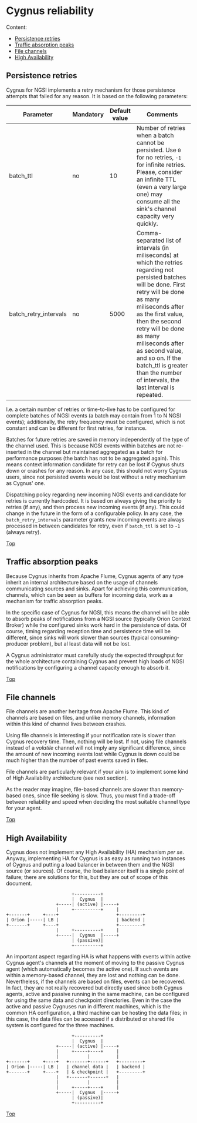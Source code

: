 # <a name="top"></a>Cygnus reliability
Content:

* [Persistence retries](#section1)
* [Traffic absorption peaks](#section2)
* [File channels](#section3)
* [High Availability](#section4)

## <a name="section1"></a>Persistence retries
Cygnus for NGSI implements a retry mechanism for those persistence attempts that failed for any reason. It is based on the following parameters:

| Parameter | Mandatory | Default value | Comments |
|---|---|---|---|
| batch\_ttl | no | 10 | Number of retries when a batch cannot be persisted. Use `0` for no retries, `-1` for infinite retries. Please, consider an infinite TTL (even a very large one) may consume all the sink's channel capacity very quickly. |
| batch\_retry\_intervals | no | 5000 | Comma-separated list of intervals (in miliseconds) at which the retries regarding not persisted batches will be done. First retry will be done as many miliseconds after as the first value, then the second retry will be done as many miliseconds after as second value, and so on. If the batch\_ttl is greater than the number of intervals, the last interval is repeated. |

I.e. a certain number of retries or time-to-live has to be configured for complete batches of NGSI events (a batch may contain from 1 to N NGSI events); additionally, the retry frequency must be configured, which is not constant and can be different for first retries, for instance.

Batches for future retries are saved in memory independently of the type of the channel used. This is because NGSI events within batches are not re-inserted in the channel but maintained aggregated as a batch for performance purposes (the batch has not to be aggregated again). This means context information candidate for retry can be lost if Cygnus shuts down or crashes for any reason. In any case, this should not worry Cygnus users, since not persisted events would be lost without a retry mechanism as Cygnus' one.

Dispatching policy regarding new incoming NGSI events and candidate for retries is currently hardcoded. It is based on always giving the priority to retries (if any), and then process new incoming events (if any). This could change in the future in the form of a configurable policy. In any case, the `batch_retry_intervals` parameter grants new incoming events are always processed in between candidates for retry, even if `batch_ttl` is set to `-1` (always retry).

[Top](#top)

## <a name="section2"></a>Traffic absorption peaks
Because Cygnus inherits from Apache Flume, Cygnus agents of any type inherit an internal architecture based on the usage of channels communicating sources and sinks. Apart for achieving this communication, channels, which can be seen as buffers for incoming data, work as a mechanism for traffic absorption peaks.

In the specific case of Cygnus for NGSI, this means the channel will be able to absorb peaks of notifications from a NGSI source (typically Orion Context Broker) while the configured sinks work hard in the persistence of data. Of course, timing regarding reception time and persistence time will be different, since sinks will work slower than sources (typical consuming-producer problem), but al least data will not be lost.

A Cygnus administrator must carefully study the expected throughput for the whole architecture containing Cygnus and prevent high loads of NGSI notifications by configuring a channel capacity enough to absorb it.

[Top](#top)

## <a name="section3"></a>File channels
File channels are another heritage from Apache Flume. This kind of channels are based on files, and unlike memory channels, information within this kind of channel lives between crashes.

Using file channels is interesting if your notification rate is slower than Cygnus recovery time. Then, nothing will be lost. If not, using file channels instead of a *volatile* channel will not imply any significant difference, since the amount of new incoming events lost while Cygnus is down could be much higher than the number of past events saved in files.

File channels are particularly relevant if your aim is to implement some kind of High Availability architecture (see next section).

As the reader may imagine, file-based channels are slower than memory-based ones, since file seeking is slow. Thus, you must find a trade-off between reliability and speed when deciding the most suitable channel type for your agent.

[Top](#top)

## <a name="section4"></a>High Availability
Cygnus does not implement any High Availability (HA) mechanism *per se*. Anyway, implementing HA for Cygnus is as easy as running two instances of Cygnus and putting a load balancer in between them and the NGSI source (or sources). Of course, the load balancer itself is a single point of failure; there are solutions for this, but they are out of scope of this document.

```
                         +----------+
                         |  Cygnus  |  
                   +-----| (active) |-----+
                   |     +----------+     |
+-------+     +----+                      +---------+
| Orion |-----| LB |                      | backend |       
+-------+     +----+                      +---------+
                   |     +----------+     |
                   +-----|  Cygnus  |-----+
                         | (passive)|
                         +----------+
```

An important aspect regarding HA is what happens with events within active Cygnus agent's channels at the moment of moving to the passive Cygnus agent (which automatically becomes the active one). If such events are within a memory-based channel, they are lost and nothing can be done. Nevertheless, if the channels are based on files, events can be recovered. In fact, they are not really recovered but directly used since both Cygnus agents, active and passive running in the same machine, can be configured for using the same data and checkpoint directories. Even in the case the active and passive Cygnuses run in different machines, which is the common HA configuration, a third machine can be hosting the data files; in this case, the data files can be accessed if a distributed or shared file system is configured for the three machines.

```
                         +----------+
                         |  Cygnus  |
                   +-----| (active) |-----+
                   |     +-----+----+     |
                   |           |          |
+-------+     +----+   +-------+------+   +---------+
| Orion |-----| LB |   | channel data |   | backend |       
+-------+     +----+   | & checkpoint |   +---------+
                   |   +-------+------+   |
                   |           |          |
                   |     +-----+----+     |
                   +-----|  Cygnus  |-----+
                         | (passive)|
                         +----------+
```

[Top](#top)
